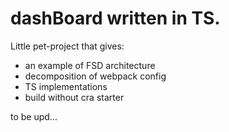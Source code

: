 # dashBoard written in TS. 

Little pet-project that gives: 
- an example of FSD architecture
- decomposition of webpack config
- TS implementations
- build without cra starter

to be upd...


